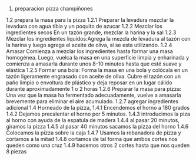 1. preparacion pizza champiñones

1.2 prepara la masa para la pizza 
1.2.1 Preparar la levadura mezclar la levadura con agua tibia y un poquito de azucar
1.2.2 Mezclar los ingredientes secos En un tazón grande, mezclar la harina y la sal
1.2.3 Mezclar los ingredientes líquidos:Agrega la mezcla de levadura  al tazón con la harina y luego agrega el aceite de oliva, si se esta utilizando.
1.2.4 Amasar Comienza a mezclar los ingredientes hasta formar una masa homogénea. Luego, vuelca la masa en una superficie limpia y enharinada y comienza a amasarla durante unos 8-10 minutos hasta que esté suave y elástica
1.2.5 Formar una bola: Forma la masa en una bola y colócala en un tazón ligeramente engrasado con aceite de oliva. Cubre el tazón con un paño limpio o envoltura de plástico y deja reposar en un lugar cálido durante aproximadamente 1 o 2 horas
1.2.6 Preparar la masa para pizza: Una vez que la masa ha fermentado adecuadamente, vuelve a amasarla brevemente para eliminar el aire acumulado.
1.2.7 agregar ingredientes adicional
1.4 Horneado de la pizza,
1.4.1 Encendemos el horno a 180 grados
1.4.2 Dejamos precalentar el horno por 5 minutos.
1.4.3 introducimos la piza al horno con ayuda de la espatula de madera
1.4.4 al pasar 20 minutos, giramos la pizza
1.4.5 al pasar 40 minutos sacamos la pizza del horno
1.4.6 Colocamos la pizza sobre la caja
1.4.7 Usamos la rebanadora de pizza y cortamos a la mitad
1.4.8 cortamos de tal forma que ambos cortes nos queden como una cruz
1.4.9 hacemos otros 2 cortes hasta que nos queden 8 piezas 
